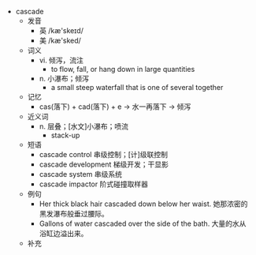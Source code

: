 - cascade
  - 发音
    - 英 /kæ'skeɪd/
    - 美 /kæ'sked/
  - 词义
    - vi. 倾泻，流注
      - to flow, fall, or hang down in large quantities
    - n. 小瀑布；倾泻
      - a small steep  waterfall  that is one of several together
  - 记忆
    - cas(落下) + cad(落下) + e → 水一再落下 → 倾泻
  - 近义词
    - n. 层叠；[水文]小瀑布；喷流
      - stack-up
  - 短语
    - cascade control 串级控制；[计]级联控制
    - cascade development 梯级开发；干显影
    - cascade system 串级系统
    - cascade impactor 阶式碰撞取样器
  - 例句
    - Her thick black hair cascaded down below her waist. 她那浓密的黑发瀑布般垂过腰际。
    - Gallons of water cascaded over the side of the bath. 大量的水从浴缸边溢出来。
  - 补充